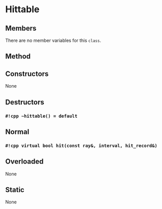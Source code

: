 # Hittable

## Members

There are no member variables for this `class`.

## Method

## Constructors

None

## Destructors

### `#!cpp ~hittable() = default`

## Normal

### `#!cpp virtual bool hit(const ray&, interval, hit_record&)`

## Overloaded

None

## Static

None
